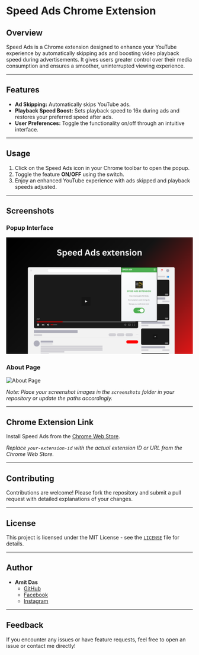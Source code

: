 # Speed Ads Chrome Extension

## Overview

Speed Ads is a Chrome extension designed to enhance your YouTube experience by automatically skipping ads and boosting video playback speed during advertisements. It gives users greater control over their media consumption and ensures a smoother, uninterrupted viewing experience.

---

## Features

- **Ad Skipping:** Automatically skips YouTube ads.
- **Playback Speed Boost:** Sets playback speed to 16x during ads and restores your preferred speed after ads.
- **User Preferences:** Toggle the functionality on/off through an intuitive interface.

---

## Usage

1. Click on the Speed Ads icon in your Chrome toolbar to open the popup.
2. Toggle the feature **ON/OFF** using the switch.
3. Enjoy an enhanced YouTube experience with ads skipped and playback speeds adjusted.

---

## Screenshots

### Popup Interface
![Popup Interface](screenshots/popup-interface.png)

### About Page
![About Page](screenshots/about-page.png)

*Note: Place your screenshot images in the `screenshots` folder in your repository or update the paths accordingly.*

---

## Chrome Extension Link

Install Speed Ads from the [Chrome Web Store](https://chrome.google.com/webstore/detail/your-extension-id).

*Replace `your-extension-id` with the actual extension ID or URL from the Chrome Web Store.*

---

## Contributing

Contributions are welcome! Please fork the repository and submit a pull request with detailed explanations of your changes.

---

## License

This project is licensed under the MIT License - see the [`LICENSE`](LICENSE) file for details.

---

## Author

- **Amit Das**
  - [GitHub](https://github.com/AmitDas4321)
  - [Facebook](https://www.facebook.com/AmitDas4321)
  - [Instagram](https://www.instagram.com/amitdas4321)

---

## Feedback

If you encounter any issues or have feature requests, feel free to open an issue or contact me directly!
